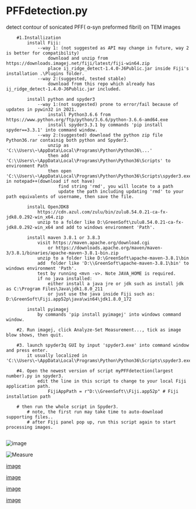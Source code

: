 # PFFdetection.py
detect contour of  sonicated PFF( α-syn preformed fibril) on TEM images

```
    #1.Installization
        install Fiji:
            --way 1: (not suggested as API may change in future, way 2 is better for compatibility)
                download and unzip from https://downloads.imagej.net/fiji/latest/fiji-win64.zip
                place ij_ridge_detect-1.4.0-J6Public.jar inside Fiji's installation .\Plugins folder.
            --way 2:(suggested, tested stable)
                download from this repo which already has ij_ridge_detect-1.4.0-J6Public.jar included.
        
        install python and spyder3
            --way 1:(not suggested) prone to error/fail because of updates in pywin32 in 2021.
                install Python3.6.6 from https://www.python.org/ftp/python/3.6.6/python-3.6.6-amd64.exe
                install spyder3.3.1 by commands 'pip install spyder==3.3.1' into command window.
            --way 2:(suggested) download the python zip file Python36.rar containig both python and Spyder3.
                unzip as 'C:\\Users\~\AppData\Local\Programs\Python\Python36\...'
                then add 'C:\\Users\~\AppData\Local\Programs\Python\Python36\Scripts' to environment Path
                then open 'C:\\Users\~\AppData\Local\Programs\Python\Python36\Scripts\spyder3.exe' in notepad++(download if not have)
                    find string 'rmd', you will locate to a path 
                    update the path including updating 'rmd' to your path equivalents of username, then save the file.
        
        instalL OpenJDK8
            https://cdn.azul.com/zulu/bin/zulu8.54.0.21-ca-fx-jdk8.0.292-win_x64.zip
            unzip to a folder like D:\GreenSoft\zulu8.54.0.21-ca-fx-jdk8.0.292-win_x64 and add to windows environment 'Path'.
        
        install maven 3.8.1 or 3.8.3
            visit https://maven.apache.org/download.cgi
                or https://downloads.apache.org/maven/maven-3/3.8.1/binaries/apache-maven-3.8.1-bin.zip
            unzip to a folder like D:\GreenSoft\apache-maven-3.8.1\bin
            add  folder like 'D:\\GreenSoft\apache-maven-3.8.1\bin' to windows environment 'Path'.
            test by running <mvn -v>. Note JAVA_HOME is required.
            if no java installed:
                either install a java jre or jdk such as install jdk as C:\Program Files\Java\jdk1.8.0_211
                or just use the java inside Fiji such as: D:\GreenSoft\Fiji.app52p\java\win64\jdk1.8.0_172

        install pyimagej
            by commands 'pip install pyimagej' into windows command window.
        
    #2. Run imagej, click Analyze-Set Measurement..., tick as image blow shows, then quit.
    
    #3. launch spyder3q GUI by input 'spyder3.exe' into command window and press enter.
        it usually localized in 'C:\\Users\~\AppData\Local\Programs\Python\Python36\Scripts\spyder3.exe'
        
    #4. Open the newest version of script myPFFdetection(largest number).py in spyder3.
            edit the line in this script to change to your local Fiji application path.
                FijiAppPath = r"D:\\GreenSoft\\Fiji.app52p" # Fiji installation path
            
    # then run the whole script in Spyder3.
        # note, the first run may take time to auto-download supporting files..
        # after Fiji panel pop up, run this script again to start processing images.
        
  ```  
    
![image](https://user-images.githubusercontent.com/22294036/138417196-84b377da-3218-4114-a7b8-2cbd50c939e0.png)

![Measure](https://user-images.githubusercontent.com/22294036/139278999-cbd49769-7aa4-49b9-b132-9c751c283dee.png)

[image](https://user-images.githubusercontent.com/22294036/137282608-c3ad8fee-b4a0-4f2d-a3da-3057f5494965.png)

[image](https://user-images.githubusercontent.com/22294036/137282738-cf812845-3fb5-4dd6-a262-b5c69127920a.png)

[image](https://user-images.githubusercontent.com/22294036/129352315-011cbee9-7fd8-4881-b62a-7a8f34a7c2c1.png)

[image](https://user-images.githubusercontent.com/22294036/129352406-4981fe1a-4b70-4bc2-b2b4-b3cbd6ee76de.png)

